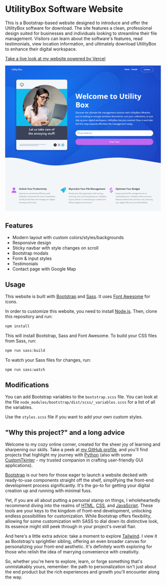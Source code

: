 # UtilityBox Software Website

This is a Bootstrap-based website designed to introduce and offer the UtilityBox software for download. The site features a clean, professional design suited for businesses and individuals looking to streamline their file management. Visitors can learn about the software's features, read testimonials, view location information, and ultimately download UtilityBox to enhance their digital workspace.

[Take a live look at my website powered by Vercel](https://utility-box-website.vercel.app/)

<img src="./images/screen.png"  />

## Features

- Modern layout with custom colors/styles/backgrounds
- Responsive design
- Sticky navbar with style changes on scroll
- Bootstrap modals
- Form & input styles
- Testimonials
- Contact page with Google Map

## Usage

This website is built with [Bootstrap](https://getbootstrap.com/) and [Sass](https://sass-lang.com/). It uses [Font Awesome](https://fontawesome.com/) for icons.

In order to customize this website, you need to install [Node.js](https://nodejs.org/en/). Then, clone this repository and run:

```bash
npm install
```

This will install Bootstrap, Sass and Font Awesome. To build your CSS files from Sass, run:

```bash
npm run sass:build
```

To watch your Sass files for changes, run:

```bash
npm run sass:watch
```

## Modifications

You can add Bootstrap variables to the `bootstrap.scss` file.
You can look at the file `node_modules/bootstrap/dist/scss/_variables.scss` for a list of all the variables.

Use the `styles.scss` file if you want to add your own custom styles.

## "Why this project?" and a long advice

Welcome to my cozy online corner, created for the sheer joy of learning and sharpening our skills. Take a peek at [my GitHub profile](https://github.com/edg96), and you'll find projects that highlight my journey with [Python](https://www.python.org/) (also with some [CustomTkinter](https://github.com/TomSchimansky/CustomTkinter) - my trusted companion in crafting user-friendly GUI applications).

[Bootstrap](https://getbootstrap.com/) is our hero for those eager to launch a website decked with ready-to-use components straight off the shelf, simplifying the front-end development process significantly. It's the go-to for getting your digital creation up and running with minimal fuss.

Yet, if you are all about putting a personal stamp on things, I wholeheartedly recommend diving into the realms of [HTML](https://www.w3schools.com/html/), [CSS](https://www.w3schools.com/css/), and [JavaScript](https://www.w3schools.com/js/). These tools are your keys to the kingdom of front-end development, unlocking endless possibilities for customization. While Bootstrap offers flexibility, allowing for some customization with SASS to dial down its distinctive look, its essence might still peek through in your project's overall flair.

And here's a little extra advice: take a moment to explore [Tailwind](https://tailwindcss.com/). I view it as Bootstrap's sprightlier sibling, offering an even broader canvas for personalizing your front-end aesthetic. It's definitely worth exploring for those who relish the idea of marrying convenience with creativity.

So, whether you're here to explore, learn, or forge something that's unmistakably yours, remember: the path to personalization isn't just about the end product but the rich experiences and growth you'll encounter along the way.
